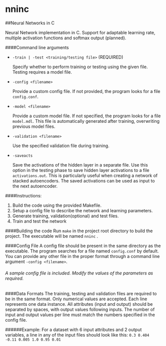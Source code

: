 nninc
=====

##Neural Networks in C

Neural Network implementation in C. Support for adaptable learning rate, multiple activation functions and softmax output (planned).

####Command line arguments
* `-train | -test <training/testing file>` (REQUIRED)

  Specify whether to perform training or testing using the given file. Testing requires a model file.
    
* `-config <filename>` 

  Provide a custom config file. If not provided, the program looks for a file `config.conf`.
  
* `-model <filename>`

  Provide a custom model file. If not specified, the program looks for a file `model.mdl`. This file is automatically generated after training, overwriting previous model files.

* `-validation <filename>`

  Use the specified validation file during training.

* `-saveacts`

  Save the activations of the hidden layer in a separate file. Use this option in the testing phase to save hidden layer activations to a file `activations.out`. This is particularly useful when creating a network of stacked autoencoders. The saved activations can be used as input to the next autoencoder.

####Instructions:
1. Build the code using the provided Makefile.
2. Setup a config file to describe the network and learning parameters.
3. Generate training, validation(optional) and test files.
4. Train and test the network

####Building the code
Run `make` in the project root directory to build the project. The executable will be named `nninc` .

####Config File
A config file should be present in the same directory as the executable. 
The program searches for a file named `config.conf` by default. You can provide any other file in the proper format through a command line argument `-config <filename>`.

###### A sample config file is included. Modify the values of the parameters as required.

####Data Formats
The training, testing and validation files are required to be in the same format. Only numerical values are accepted. Each line represents one data instance. All attributes (input and output) should be separated by spaces, with output values following inputs. The number of input and output values per line must match the numbers specified in the config file.

######Example:
For a dataset with 6 input attributes and 2 output variables, a line in any of the input files should look like this:
`0.3 0.404 -0.11 0.005 1.0 0.95 0.01`

